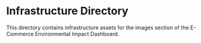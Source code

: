 # Infrastructure Directory

This directory contains infrastructure assets for the images section of the E-Commerce Environmental Impact Dashboard.
